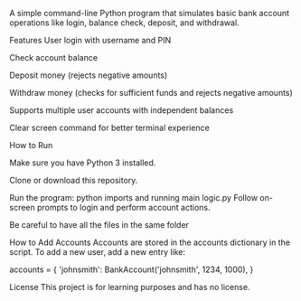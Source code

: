 A simple command-line Python program that simulates basic bank account operations like login, balance check, deposit, and withdrawal.

Features
User login with username and PIN

Check account balance

Deposit money (rejects negative amounts)

Withdraw money (checks for sufficient funds and rejects negative amounts)

Supports multiple user accounts with independent balances

Clear screen command for better terminal experience

How to Run

Make sure you have Python 3 installed.

Clone or download this repository.

Run the program:
python imports and running main logic.py
Follow on-screen prompts to login and perform account actions.

Be careful to have all the files in the same folder

How to Add Accounts
Accounts are stored in the accounts dictionary in the script. To add a new user, add a new entry like:


accounts = {
    'johnsmith': BankAccount('johnsmith', 1234, 1000),
}

License
This project is for learning purposes and has no license.

